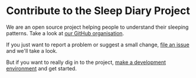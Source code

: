 # Contribute to the Sleep Diary Project

We are an open source project helping people to understand their sleeping patterns.  Take a look at [our GitHub organisation](https://github.com/sleepdiary/).

If you just want to report a problem or suggest a small change, [file an issue](https://github.com/sleepdiary/sleepdiary.github.io/issues/new/choose) and we'll take a look.

But if you want to really dig in to the project, [make a development environment](dev-environment) and get started.
